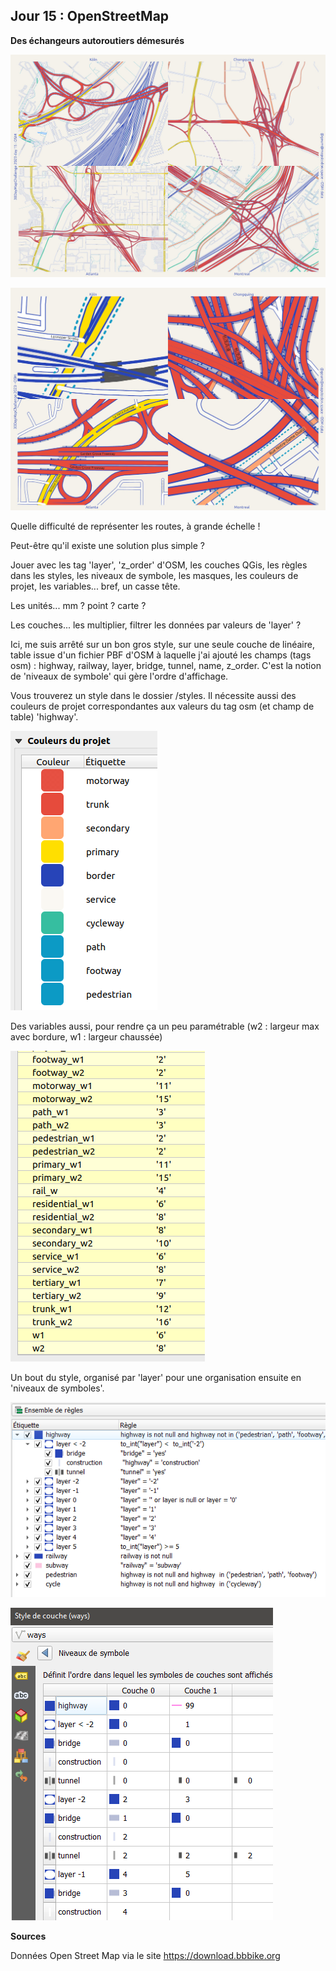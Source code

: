 
## Jour 15 : OpenStreetMap

__Des échangeurs autoroutiers démesurés__

![Alt text](maps/30days2023-day15-osm.thumbnail.jpg)

![Alt text](maps/30days2023-day15-zoom.thumbnail.jpg)

Quelle difficulté de représenter les routes, à grande échelle !

Peut-être qu'il existe une solution plus simple ?

Jouer avec les tag 'layer', 'z_order' d'OSM, les couches QGis, les règles dans les styles, les niveaux de symbole, les masques, les couleurs de projet, les variables... bref, un casse tête.

Les unités... mm ? point ? carte ? 

Les couches... les multiplier, filtrer les données par valeurs de 'layer' ?

Ici, me suis arrêté sur un bon gros style, sur une seule couche de linéaire, table issue d'un fichier PBF d'OSM à laquelle j'ai ajouté les champs (tags osm) : highway, railway, layer, bridge, tunnel, name, z_order. C'est la notion de 'niveaux de symbole' qui gère l'ordre d'affichage.

Vous trouverez un style dans le dossier /styles.  Il nécessite aussi des  couleurs de projet correspondantes aux valeurs du tag osm (et champ de table) 'highway'.

![Alt text](data/day15-project-color.png)

Des variables aussi, pour rendre ça un peu paramétrable (w2 : largeur max avec bordure, w1 : largeur chaussée)

![Alt text](data/day15-project-var.png)

Un bout du style, organisé par 'layer' pour une organisation ensuite en 'niveaux de symboles'.

![Alt text](data/day15-style.png)

![Alt text](data/day15-niveaux.png)


__Sources__

Données Open Street Map via le site https://download.bbbike.org



